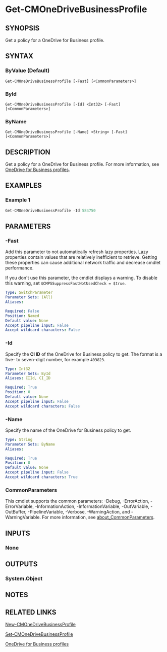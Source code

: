 ﻿---
external help file: AdminUI.PS.psm1-help.xml
Module Name: ConfigurationManager
ms.date: 12/04/2020
online version:
schema: 2.0.0
---

# Get-CMOneDriveBusinessProfile

## SYNOPSIS

Get a policy for a OneDrive for Business profile.

## SYNTAX

### ByValue (Default)
```
Get-CMOneDriveBusinessProfile [-Fast] [<CommonParameters>]
```

### ById
```
Get-CMOneDriveBusinessProfile [-Id] <Int32> [-Fast] [<CommonParameters>]
```

### ByName
```
Get-CMOneDriveBusinessProfile [-Name] <String> [-Fast] [<CommonParameters>]
```

## DESCRIPTION

Get a policy for a OneDrive for Business profile. For more information, see [OneDrive for Business profiles](/mem/configmgr/compliance/deploy-use/onedrive-profile).

## EXAMPLES

### Example 1

```powershell
Get-CMOneDriveBusinessProfile -Id 584750
```

## PARAMETERS

### -Fast

Add this parameter to not automatically refresh lazy properties. Lazy properties contain values that are relatively inefficient to retrieve. Getting these properties can cause additional network traffic and decrease cmdlet performance.

If you don't use this parameter, the cmdlet displays a warning. To disable this warning, set `$CMPSSuppressFastNotUsedCheck = $true`.

```yaml
Type: SwitchParameter
Parameter Sets: (All)
Aliases:

Required: False
Position: Named
Default value: None
Accept pipeline input: False
Accept wildcard characters: False
```

### -Id

Specify the **CI ID** of the OneDrive for Business policy to get. The format is a five- to seven-digit number, for example `403823`.

```yaml
Type: Int32
Parameter Sets: ById
Aliases: CIId, CI_ID

Required: True
Position: 0
Default value: None
Accept pipeline input: False
Accept wildcard characters: False
```

### -Name

Specify the name of the OneDrive for Business policy to get.

```yaml
Type: String
Parameter Sets: ByName
Aliases:

Required: True
Position: 0
Default value: None
Accept pipeline input: False
Accept wildcard characters: True
```

### CommonParameters
This cmdlet supports the common parameters: -Debug, -ErrorAction, -ErrorVariable, -InformationAction, -InformationVariable, -OutVariable, -OutBuffer, -PipelineVariable, -Verbose, -WarningAction, and -WarningVariable. For more information, see [about_CommonParameters](http://go.microsoft.com/fwlink/?LinkID=113216).

## INPUTS

### None
## OUTPUTS

### System.Object
## NOTES

## RELATED LINKS

[New-CMOneDriveBusinessProfile](New-CMOneDriveBusinessProfile.md)

[Set-CMOneDriveBusinessProfile](Set-CMOneDriveBusinessProfile.md)

[OneDrive for Business profiles](/mem/configmgr/compliance/deploy-use/onedrive-profile)
